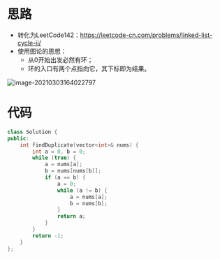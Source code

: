 # 思路

* 转化为LeetCode142：https://leetcode-cn.com/problems/linked-list-cycle-ii/
* 使用图论的思想：
  * 从0开始出发必然有环；
  * 环的入口有两个点指向它，其下标即为结果。

![image-20210303164022797](C:\Users\clown\AppData\Roaming\Typora\typora-user-images\image-20210303164022797.png)

# 代码

```c++
class Solution {
public:
    int findDuplicate(vector<int>& nums) {
        int a = 0, b = 0;
        while (true) {
            a = nums[a];
            b = nums[nums[b]];
            if (a == b) {
                a = 0;
                while (a != b) {
                    a = nums[a];
                    b = nums[b];
                }
                return a;
            }
        }
        return -1;
    }
};
```

